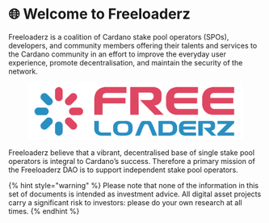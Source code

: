 # 🌐 Welcome to Freeloaderz

Freeloaderz is a coalition of Cardano stake pool operators (SPOs), developers, and community members offering their talents and services to the Cardano community in an effort to improve the everyday user experience, promote decentralisation, and maintain the security of the network.

<figure><img src=".gitbook/assets/logo_banner_flz.png" alt=""><figcaption></figcaption></figure>

Freeloaderz believe that a vibrant, decentralised base of single stake pool operators is integral to Cardano’s success. Therefore a primary mission of the Freeloaderz DAO is to support independent stake pool operators.

{% hint style="warning" %}
Please note that none of the information in this set of documents is intended as investment advice. All digital asset projects carry a significant risk to investors: please do your own research at all times.
{% endhint %}
